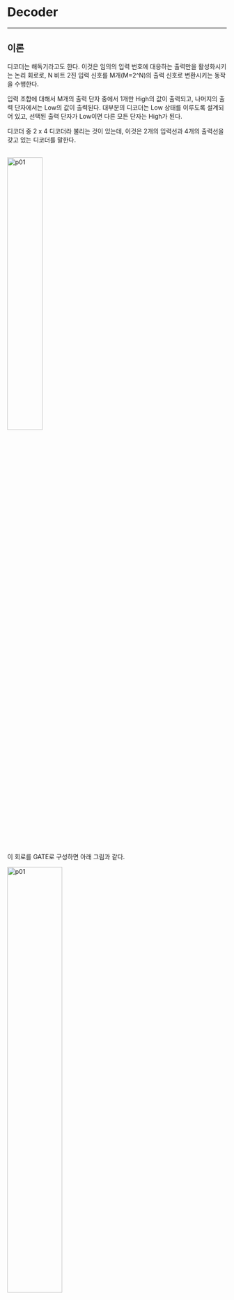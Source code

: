 # Decoder
---
## 이론

디코더는 해독기라고도 한다. 이것은 임의의 입력 번호에 대응하는 출력만을 활성화시키는 논리 회로로, N 비트 2진 입력 신호를 M개(M=2^N)의 출력 신호로 변환시키는 동작을 수행한다. 

입력 조합에 대해서 M개의 출력 단자 중에서 1개만 High의 값이 출력되고, 나머지의 출력 단자에서는 Low의 값이 출력된다. 대부분의 디코더는 Low 상태를 이루도록 설계되어 있고, 선택된 출력 단자가 Low이면 다른 모든 단자는 High가 된다.


디코더 중 2 x 4 디코더라 불리는 것이 있는데, 이것은 2개의 입력선과 4개의 출력선을 갖고 있는 디코더를 말한다. 


<br>
<img src="./pds/deca01.png" alt="p01" style="width: 40%;"><br>
<br>

이 회로를 GATE로 구성하면 아래 그림과 같다. 


<img src="./pds/deca02.png" alt="p01" style="width: 50%;"><br>

<br>

2 x 4 디코더 진리표

|A|B||D3|D2|D1|D0|
|:---:|:---:|:---:|:---:|:---:|:---:|:---:|
|0|0||0|0|0|1|
|0|1||0|0|1|0|
|1|0||0|1|0|0|
|1|1||1|0|0|0|


---
## **실습 목표**

다음의 회로를 설계하여 실험해 보자.

<br>

<img src="./pds/deca03.png" alt="p03" style="width: 80%;">


<br>

이 회로의 동작 진리표은 다음과 같다. 

|A|B||D3|D2|D1|D0|
|:---:|:---:|:---:|:---:|:---:|:---:|:---:|
|0|0||0|0|0|1|
|0|1||0|0|1|0|
|1|0||0|1|0|0|
|1|1||1|0|0|0|

<br>

SACT 장비에서 확인하기 위하여 연결된 장치는 다음과 같다. 

|A|B|D3|D2|D1|D0|
|:---:|:---:|:---:|:---:|:---:|:---:|
|SW7|SW6|LED7|LED6|LED5|LED4|

<img src="./pds/sact-deca.png" alt="sact-deca" style="width: 60%;">

<br>



### **설계**

1. 실험을 위해 프로젝트 파일 <a href="./pds/DEC2X4.zip" download>DEC2X4.zip</a>을 준비한다. 
<br>

2. 다운로드된 프로젝트의 압축 파일을 d:\work 이동시킨 후, 압축을 푼다.

3. Quartus II를 실행키고, File> Open Project 메뉴를 선택한다. 

<br>

4. 위에서 압축을 푼 위치인, d:\work\DEC2X4 폴더로 이동 후,DEC2X4 프로젝트를 OPEN한다. 

<br>

5. File > Open 메뉴를 선택하여 DEC2X4.bdf 파일을 불러오거나, 프로젝트 왼쪽의 DEC2X4 부분을 마우스로 더블 클릭한다. 

<br>

6. 아래 그림과 같이 미완성된 도면이 보이는데, 실습 목표에서 설명한 도면으로 완성시키자. 

<img src="./pds/deca05.png" alt="p05" style="width: 80%;"><br>

<img src="./pds/deca03.png" alt="p01" style="width: 80%;"><br>

7. 도면에서 wire로 심볼을 연결시켜 회로를 완성시킨다.  

<img src="./pds/deca06.png" alt="p08" style="width: 80%;"><br>

<br>



### **컴파일**


8. File > Save 메뉴를 선택하여 저장하고, Processing > Start Compilation 메뉴를 선택하여 컴파일을 진행한다. 

이 컴파일 과정은 설계한 논리 회로에 오류가 없는 지를 검증하고, 프로그래밍 파일과 시뮬레이션 파일을 만드는 과정이다. 

<br><br>


### **시뮬레이션**

9. 컴파일 완료 후, File > Open 메뉴를 선택하고, 나타나는 Open File 창에서 오른쪽 아래 부분의 File Type을 All File(*.*)로 변경한 후, Wavefdecam.vwf 파일을 선택한다. 

10. 아래 그림과 같이 Wavefdecam 창에서, Simulation > Run Functiona Simulation 메뉴를 선택하여 Functional Simulation을 진행하여, 결과를 확인한다. 

<img src="./pds/ex10.png" alt="p11" style="width: 70%;"><br>

<img src="./pds/deca08.png" alt="p10" style="width: 80%;"><br>
<br>

### **하드웨어 동작 확인**

11. SACT 장비를 준비한다. USB 케이블과 파워 케이블을 연결하고, 전원 스위치를 눌러 장비에 전원을 인가시킨다. 

12. Quartus 소프트웨어에서 Tool > Programmer 메뉴를 선택한다.

13. Programmer창의 Hardware Setup이 USB Blaster가 연결되어 있는지 확인하고, Start 버튼을 눌러 프로그래밍 하고 장비에서 동작을 확인한다. 

<br>

14. 버튼 스위치를 동작시키고, LED를 통해 결과를 확인해 보자.


SACT 장비에서 확인하기 위하여 연결된 장치는 다음과 같다. 

|A|B|D3|D2|D1|D0|
|:---:|:---:|:---:|:---:|:---:|:---:|
|SW7|SW6|LED7|LED6|LED5|LED4|

<img src="./pds/sact-deca.png" alt="sact-deca" style="width: 60%;">


<br>


 









